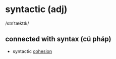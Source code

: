 # syntactic (adj)

/sɪnˈtæktɪk/

## connected with syntax (cú pháp)

- syntactic [cohesion](cohesion-n.md#the-act-or-state-of-keeping-together-sự-gắn-kết)